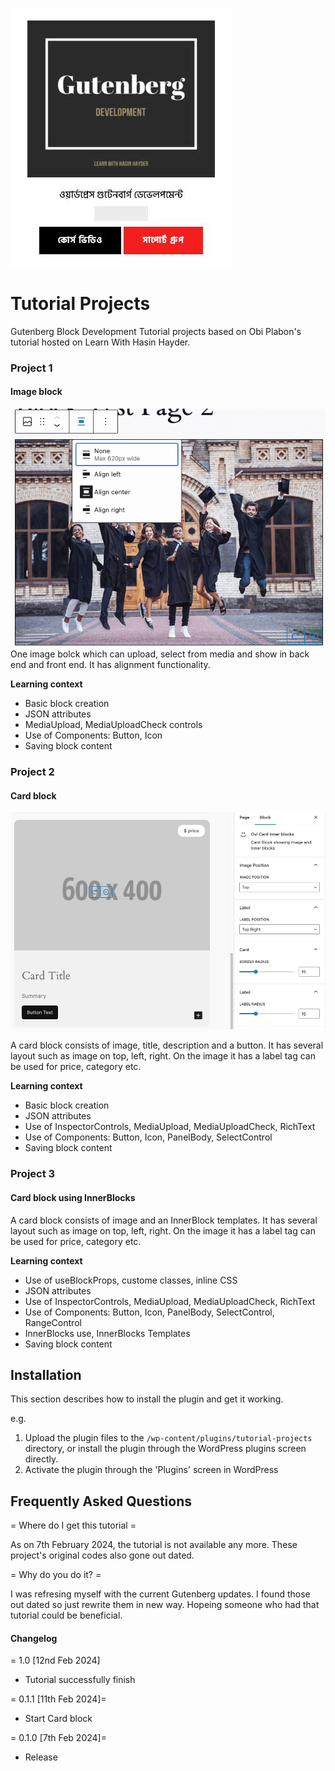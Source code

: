 ![LWHH - Gutenberg](/assets/lwhh-gutenberg-screen.jpg)

# Tutorial Projects

Gutenberg Block Development Tutorial projects based on Obi Plabon's tutorial hosted on Learn With Hasin Hayder.

### Project 1

#### Image block

![LWHH - image-block](/assets/image-block2.png)
One image bolck which can upload, select from media and show in back end and front end. It has alignment functionality.

**Learning context**

- Basic block creation
- JSON attributes
- MediaUpload, MediaUploadCheck controls
- Use of Components: Button, Icon
- Saving block content

### Project 2

#### Card block

![LWHH - card-block](/assets/card-block.png)

A card block consists of image, title, description and a button. It has several layout such as image on top, left, right. On the image it has a label tag can be used for price, category etc.

**Learning context**

- Basic block creation
- JSON attributes
- Use of InspectorControls, MediaUpload, MediaUploadCheck, RichText
- Use of Components: Button, Icon, PanelBody, SelectControl
- Saving block content

### Project 3

#### Card block using InnerBlocks

A card block consists of image and an InnerBlock templates. It has several layout such as image on top, left, right. On the image it has a label tag can be used for price, category etc.

**Learning context**

- Use of useBlockProps, custome classes, inline CSS
- JSON attributes
- Use of InspectorControls, MediaUpload, MediaUploadCheck, RichText
- Use of Components: Button, Icon, PanelBody, SelectControl, RangeControl
- InnerBlocks use, InnerBlocks Templates
- Saving block content

## Installation

This section describes how to install the plugin and get it working.

e.g.

1. Upload the plugin files to the `/wp-content/plugins/tutorial-projects` directory, or install the plugin through the WordPress plugins screen directly.
1. Activate the plugin through the 'Plugins' screen in WordPress

## Frequently Asked Questions

= Where do I get this tutorial =

As on 7th February 2024, the tutorial is not available any more. These project's original codes also gone out dated.

= Why do you do it? =

I was refresing myself with the current Gutenberg updates. I found those out dated so just rewrite them in new way. Hopeing someone who had that tutorial could be beneficial.

#### Changelog

= 1.0 [12nd Feb 2024]

- Tutorial successfully finish

= 0.1.1 [11th Feb 2024]=

- Start Card block

= 0.1.0 [7th Feb 2024]=

- Release
